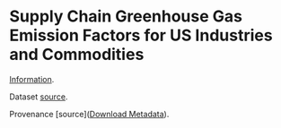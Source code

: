 # Supply Chain Greenhouse Gas Emission Factors for US Industries and Commodities

[Information](https://cfpub.epa.gov/si/si_public_record_Report.cfm?dirEntryId=349324&Lab=CESER).

Dataset [source](https://catalog.data.gov/dataset/supply-chain-greenhouse-gas-emission-factors-v1-2-by-naics-6).

Provenance [source]([Download Metadata](https://catalog.data.gov/harvest/object/8122cccd-8ae3-4d58-8bd1-094ddc8a8d4a)).
